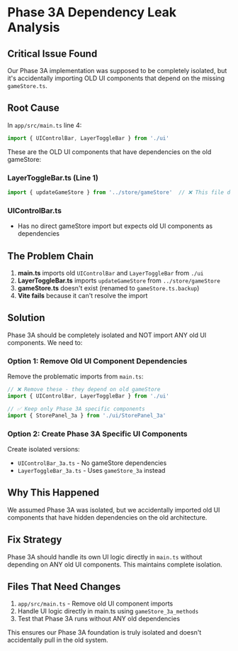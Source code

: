 # Phase 3A Dependency Leak Analysis

## Critical Issue Found

Our Phase 3A implementation was supposed to be completely isolated, but it's accidentally importing OLD UI components that depend on the missing `gameStore.ts`.

## Root Cause

In `app/src/main.ts` line 4:
```typescript
import { UIControlBar, LayerToggleBar } from './ui'
```

These are the OLD UI components that have dependencies on the old gameStore:

### LayerToggleBar.ts (Line 1)
```typescript
import { updateGameStore } from '../store/gameStore'  // ❌ This file doesn't exist
```

### UIControlBar.ts 
- Has no direct gameStore import but expects old UI components as dependencies

## The Problem Chain

1. **main.ts** imports old `UIControlBar` and `LayerToggleBar` from `./ui`
2. **LayerToggleBar.ts** imports `updateGameStore` from `../store/gameStore`
3. **gameStore.ts** doesn't exist (renamed to `gameStore.ts.backup`)
4. **Vite fails** because it can't resolve the import

## Solution

Phase 3A should be completely isolated and NOT import ANY old UI components. We need to:

### Option 1: Remove Old UI Component Dependencies
Remove the problematic imports from `main.ts`:

```typescript
// ❌ Remove these - they depend on old gameStore
import { UIControlBar, LayerToggleBar } from './ui'

// ✅ Keep only Phase 3A specific components
import { StorePanel_3a } from './ui/StorePanel_3a'
```

### Option 2: Create Phase 3A Specific UI Components
Create isolated versions:
- `UIControlBar_3a.ts` - No gameStore dependencies
- `LayerToggleBar_3a.ts` - Uses `gameStore_3a` instead

## Why This Happened

We assumed Phase 3A was isolated, but we accidentally imported old UI components that have hidden dependencies on the old architecture.

## Fix Strategy

Phase 3A should handle its own UI logic directly in `main.ts` without depending on ANY old UI components. This maintains complete isolation.

## Files That Need Changes

1. `app/src/main.ts` - Remove old UI component imports
2. Handle UI logic directly in main.ts using `gameStore_3a_methods`
3. Test that Phase 3A runs without ANY old dependencies

This ensures our Phase 3A foundation is truly isolated and doesn't accidentally pull in the old system.
